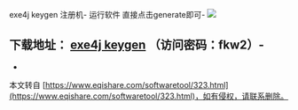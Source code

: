 exe4j keygen 注册机-
运行软件 直接点击generate即可-
![](http://old.eqishare.com/attachment/Mon_1308/3_2766_a8d323ee7f92e31.png?97)

下载地址： [exe4j keygen](http://pan.baidu.com/s/1bnDBO7t,1) （访问密码：fkw2）-
-

-

本文转自 [https://www.eqishare.com/softwaretool/323.html](https://www.eqishare.com/softwaretool/323.html)，如有侵权，请联系删除。